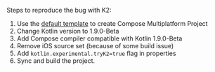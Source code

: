 Steps to reproduce the bug with K2:
1. Use the [default template](https://github.com/JetBrains/compose-multiplatform-template) to create Compose Multiplatform Project
2. Change Kotlin version to 1.9.0-Beta
3. Add Compose compiler compatible with Kotlin 1.9.0-Beta
4. Remove iOS source set (because of some build issue)
5. Add `kotlin.experimental.tryK2=true` flag in properties
6. Sync and build the project.